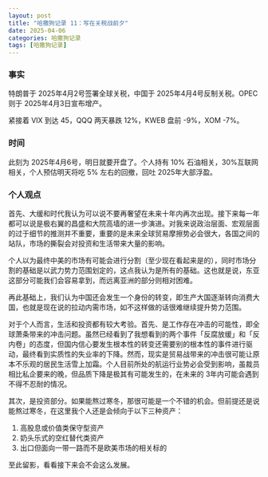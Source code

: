 ```yaml
---
layout: post
title: "哈撒狗记录 11：写在关税战前夕"
date: 2025-04-06
categories: 哈撒狗记录
tags: [哈撒狗记录]
---
```

### 事实

特朗普于 2025年4月2号签署全球关税，中国于 2025年4月4号反制关税。OPEC 则于 2025年4月3日宣布增产。

紧接着 VIX 到达 45，QQQ 两天暴跌 12%，KWEB 盘前 -9%，XOM  -7%。

### 时间

此刻为 2025年4月6号，明日就要开盘了。个人持有 10% 石油相关，30%互联网相关，个人预估明天将吃 5% 左右的回撤，回吐 2025年大部浮盈。

<!--more-->

### 个人观点

首先、大缓和时代我认为可以说不要再奢望在未来十年内再次出现。接下来每一年都可以说是极右翼的昌盛和大院高墙的进一步演进。对我来说政治层面、宏观层面的过于细节的推测并不重要，重要的是未来全球贸易摩擦势必会很大，各国之间的站队，市场的撕裂会对投资和生活带来大量的影响。

个人以为最终中美的市场有可能会进行分割（至少现在看起来是的），同时市场分割的基础是以武力势力范围划定的，这点我认为是所有的基础。这也就是说，东亚这部分可能我们会容易拿到，而远离亚洲的部分则相对困难。

再此基础上，我们认为中国还会发生一个身份的转变，即生产大国逐渐转向消费大国，也就是现在说的拉动内需市场，如不这样做的话很难继续提升势力范围。

对于个人而言，生活和投资都有较大考验。首先、是工作存在冲击的可能性，即全球萧条带来的冲击问题。虽然已经看到了我想看到的两个事件「反腐放缓」和「反内卷」的态度，但国内信心要发生根本性的转变还需要别的根本性的事件进行驱动，最终看到实质性的失业率的下降。然而，现实是贸易战带来的冲击很可能让原本不乐观的居民生活雪上加霜。个人目前所处的航运行业势必会受到影响，虽裁员相比私企要来的晚，但品质下降是极其有可能发生的，在未来的 3年内可能会遇到不得不忍耐的情况。

其次，是投资部分。如果能熬过寒冬，那很可能是一个不错的机会。但前提还是说能熬过寒冬，在这里我个人还是会倾向于以下三种资产：

1. 高股息或价值类保守型资产
2. 奶头乐式的空红替代类资产
3. 出口但面向一带一路而不是欧美市场的相关标的

至此留影，看看接下来会不会这么发展。
